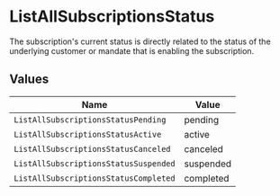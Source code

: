 # ListAllSubscriptionsStatus

The subscription's current status is directly related to the status of the underlying customer or mandate that is
enabling the subscription.


## Values

| Name                                  | Value                                 |
| ------------------------------------- | ------------------------------------- |
| `ListAllSubscriptionsStatusPending`   | pending                               |
| `ListAllSubscriptionsStatusActive`    | active                                |
| `ListAllSubscriptionsStatusCanceled`  | canceled                              |
| `ListAllSubscriptionsStatusSuspended` | suspended                             |
| `ListAllSubscriptionsStatusCompleted` | completed                             |
